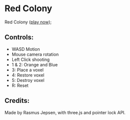 Red Colony
=============

Red Colony ([play now](http://theplasm.github.com/red-colony));


Controls:
---------

* WASD Motion
* Mouse camera rotation
* Left Click shooting
* 1 & 2: Orange and Blue
* 3: Place a voxel
* 4: Restore voxel
* 5: Destroy voxel
* R: Reset

Credits:
--------

Made by Rasmus Jepsen, with three.js and pointer lock API.
